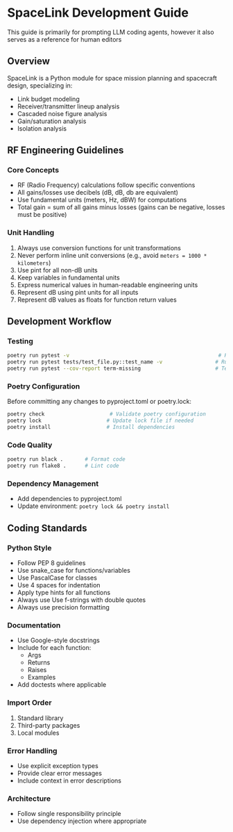 # SpaceLink Development Guide
This guide is primarily for prompting LLM coding agents, however it also
serves as a reference for human editors

## Overview

SpaceLink is a Python module for space mission planning and spacecraft design, specializing in:
- Link budget modeling
- Receiver/transmitter lineup analysis
- Cascaded noise figure analysis
- Gain/saturation analysis
- Isolation analysis

## RF Engineering Guidelines

### Core Concepts
- RF (Radio Frequency) calculations follow specific conventions
- All gains/losses use decibels (dB, dB, db are equivalent)
- Use fundamental units (meters, Hz, dBW) for computations
- Total gain = sum of all gains minus losses (gains can be negative, losses must be positive)

### Unit Handling
1. Always use conversion functions for unit transformations
2. Never perform inline unit conversions (e.g., avoid `meters = 1000 * kilometers`)
3. Use pint for all non-dB units
4. Keep variables in fundamental units
5. Express numerical values in human-readable engineering units
6. Represent dB using pint units for all inputs
6. Represent dB values as floats for function return values

## Development Workflow

### Testing
```bash
poetry run pytest -v                                                # Run all tests
poetry run pytest tests/test_file.py::test_name -v                 # Run specific test
poetry run pytest --cov-report term-missing                        # Test coverage
```

### Poetry Configuration
Before committing any changes to pyproject.toml or poetry.lock:
```bash
poetry check                     # Validate poetry configuration
poetry lock                     # Update lock file if needed
poetry install                  # Install dependencies
```

### Code Quality
```bash
poetry run black .       # Format code
poetry run flake8 .      # Lint code
```

### Dependency Management
- Add dependencies to pyproject.toml
- Update environment: `poetry lock && poetry install`

## Coding Standards

### Python Style
- Follow PEP 8 guidelines
- Use snake_case for functions/variables
- Use PascalCase for classes
- Use 4 spaces for indentation
- Apply type hints for all functions
- Always use Use f-strings with double quotes
- Always use precision formatting

### Documentation
- Use Google-style docstrings
- Include for each function:
  - Args
  - Returns
  - Raises
  - Examples
- Add doctests where applicable

### Import Order
1. Standard library
2. Third-party packages
3. Local modules

### Error Handling
- Use explicit exception types
- Provide clear error messages
- Include context in error descriptions

### Architecture
- Follow single responsibility principle
- Use dependency injection where appropriate
